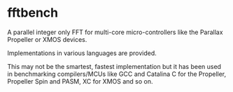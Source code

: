 fftbench
========

A parallel integer only FFT for multi-core micro-controllers like the Parallax Propeller or XMOS devices.

Implementations in various languages are provided.

This may not be the smartest, fastest implementation but it has been used in benchmarking compilers/MCUs 
like GCC and Catalina C for the Propeller, Propeller Spin and PASM, XC for XMOS and so on.
